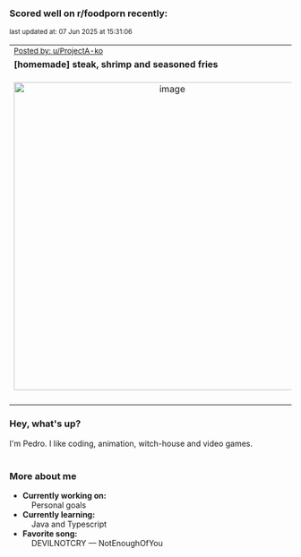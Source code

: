 ### Scored well on r/foodporn recently:

<p align="left"><sub>last updated at: 07 Jun 2025 at 15:31:06</sub></p>

|   |
| --- |
| <sub>[Posted by: u/ProjectA-ko][source]</sub> |
| **[homemade] steak, shrimp and seasoned fries** | 
|<p align="center"> <img alt="image" src="https://i.redd.it/pe71b1sldt1f1.jpeg" width="550" /> </p>|
|   |

### Hey, what's up?

I'm Pedro. I like coding, animation, witch-house and video games.<br><br>

### More about me
- **Currently working on:**  
&nbsp;&nbsp;&nbsp;&nbsp;Personal goals
- **Currently learning:**  
&nbsp;&nbsp;&nbsp;&nbsp;Java and Typescript
- **Favorite song:**  
&nbsp;&nbsp;&nbsp;&nbsp;DEVILNOTCRY — NotEnoughOfYou<br><br>

  



  
  
  
[linkedin]: https://linkedin.com/in/pedro-h-r-gomes-8a487b14a/
[gmail]: mailto:pilique11@gmail.com
[source]: https://reddit.com/r/FoodPorn/comments/1kqp21q/homemade_steak_shrimp_and_seasoned_fries/
[redditAPI]: https://www.reddit.com/dev/api/